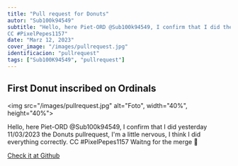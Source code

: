 ```yaml
---
title: "Pull request for Donuts"
autor: "Sub100k94549"
subtitle: "Hello, here Piet-ORD @Sub100k94549, I confirm that I did the Donuts pullrequest, I'm a little nervous, I think I did everything correctly.
CC #PixelPepes1157"
date: "Marz 12, 2023"
cover_image: "/images/pullrequest.jpg"
identificacion: "pullrequest"
tags: ["Sub100K94549", "pullrequest"]
---
```


## First Donut inscribed on Ordinals

<img src="/images/pullrequest.jpg" alt="Foto", width="40%", height="40%">


Hello, here Piet-ORD @Sub100k94549, I confirm that I did yesterday 
11/03/2023 the Donuts pullrequest, I'm a little nervous, I think I did everything correctly. CC #PixelPepes1157
Waitng for the merge 🙏



<a href="https://github.com/ordinals-wallet/ordinals-collections/pull/1006" target="_blank">Check it at Github</a>